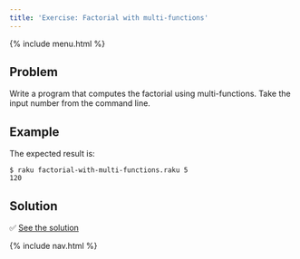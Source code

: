 ```yaml
---
title: 'Exercise: Factorial with multi-functions'
---
```


{% include menu.html %}

## Problem

Write a program that computes the factorial using multi-functions. Take the input number from the command line.

## Example

The expected result is:

```console
$ raku factorial-with-multi-functions.raku 5
120
```

## Solution

✅ [See the solution](solution)

{% include nav.html %}
